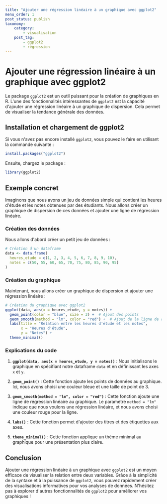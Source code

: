 ```yaml
---
title: "Ajouter une régression linéaire à un graphique avec ggplot2"
menu_order: 1
post_status: publish
taxonomy:
    category:
        - visualisation
    post_tag:
        - ggplot2
        - régression
---
```


# Ajouter une régression linéaire à un graphique avec ggplot2

Le package `ggplot2` est un outil puissant pour la création de graphiques en R. L'une des fonctionnalités intéressantes de `ggplot2` est la capacité d'ajouter une régression linéaire à un graphique de dispersion. Cela permet de visualiser la tendance générale des données.

## Installation et chargement de ggplot2

Si vous n'avez pas encore installé `ggplot2`, vous pouvez le faire en utilisant la commande suivante :

```R
install.packages("ggplot2")
```

Ensuite, chargez le package :

```R
library(ggplot2)
```

## Exemple concret

Imaginons que nous avons un jeu de données simple qui contient les heures d'étude et les notes obtenues par des étudiants. Nous allons créer un graphique de dispersion de ces données et ajouter une ligne de régression linéaire.

### Création des données

Nous allons d'abord créer un petit jeu de données :

```R
# Création d'un dataframe
data <- data.frame(
  heures_etude = c(1, 2, 3, 4, 5, 6, 7, 8, 9, 10),
  notes = c(50, 55, 60, 65, 70, 75, 80, 85, 90, 95)
)
```

### Création du graphique

Maintenant, nous allons créer un graphique de dispersion et ajouter une régression linéaire :

```R
# Création du graphique avec ggplot2
ggplot(data, aes(x = heures_etude, y = notes)) +
  geom_point(color = "blue", size = 3) +  # Ajout des points
  geom_smooth(method = "lm", color = "red") +  # Ajout de la ligne de régression
  labs(title = "Relation entre les heures d'étude et les notes",
       x = "Heures d'étude",
       y = "Notes") +
  theme_minimal()
```

### Explications du code

1. **`ggplot(data, aes(x = heures_etude, y = notes))`** : Nous initialisons le graphique en spécifiant notre dataframe `data` et en définissant les axes `x` et `y`.
  
2. **`geom_point()`** : Cette fonction ajoute les points de données au graphique. Ici, nous avons choisi une couleur bleue et une taille de point de 3.

3. **`geom_smooth(method = "lm", color = "red")`** : Cette fonction ajoute une ligne de régression linéaire au graphique. Le paramètre `method = "lm"` indique que nous voulons une régression linéaire, et nous avons choisi une couleur rouge pour la ligne.

4. **`labs()`** : Cette fonction permet d'ajouter des titres et des étiquettes aux axes.

5. **`theme_minimal()`** : Cette fonction applique un thème minimal au graphique pour une présentation plus claire.

## Conclusion

Ajouter une régression linéaire à un graphique avec `ggplot2` est un moyen efficace de visualiser la relation entre deux variables. Grâce à la simplicité de la syntaxe et à la puissance de `ggplot2`, vous pouvez rapidement créer des visualisations informatives pour vos analyses de données. N'hésitez pas à explorer d'autres fonctionnalités de `ggplot2` pour améliorer vos graphiques !

